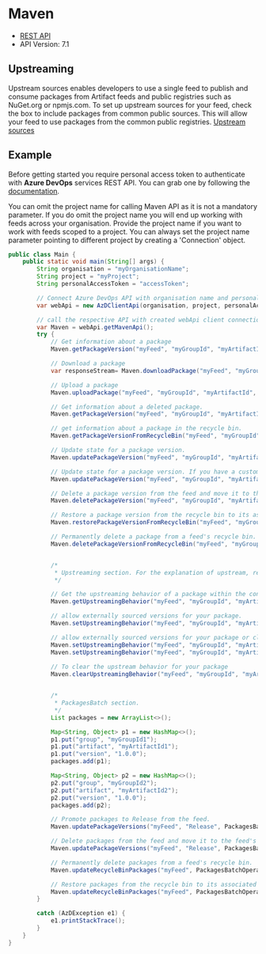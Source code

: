 # Maven

- [REST API](https://docs.microsoft.com/en-us/rest/api/azure/devops/artifactspackagetypes/maven?view=azure-devops-rest-7.1)
- API Version: 7.1


## Upstreaming

Upstream sources enables developers to use a single feed to publish and consume packages from Artifact feeds and public registries such as NuGet.org or npmjs.com. To set up upstream sources for your feed, check the box to include packages from common public sources. This will allow your feed to use packages from the common public registries. [Upstream sources](https://docs.microsoft.com/en-us/azure/devops/artifacts/concepts/upstream-sources?view=azure-devops)

## Example

Before getting started you require personal access token to authenticate with **Azure DevOps** services REST API.
You can grab one by following the [documentation](https://docs.microsoft.com/en-us/azure/devops/organizations/accounts/use-personal-access-tokens-to-authenticate?WT.mc_id=docs-github-dbrown&view=azure-devops&tabs=preview-page).

You can omit the project name for calling Maven API as it is not a mandatory parameter.
If you do omit the project name you will end up working with feeds across your organisation.
Provide the project name if you want to work with feeds scoped to a project. You can always set the
project name parameter pointing to different project by creating a 'Connection' object.

```java
public class Main {
    public static void main(String[] args) {
        String organisation = "myOrganisationName";
        String project = "myProject";
        String personalAccessToken = "accessToken";

        // Connect Azure DevOps API with organisation name and personal access token.
        var webApi = new AzDClientApi(organisation, project, personalAccessToken);

        // call the respective API with created webApi client connection object;
        var Maven = webApi.getMavenApi();
        try {
            // Get information about a package
            Maven.getPackageVersion("myFeed", "myGroupId", "myArtifactId", "1.0.0");

            // Download a package
            var responseStream= Maven.downloadPackage("myFeed", "myGroupId", "myArtifactId", "1.0.0");

            // Upload a package
            Maven.uploadPackage("myFeed", "myGroupId", "myArtifactId", "1.0.0", "myArtifact.jar");

            // Get information about a deleted package.
            Maven.getPackageVersion("myFeed", "myGroupId", "myArtifactId", "1.0.0", true);

            // get information about a package in the recycle bin.
            Maven.getPackageVersionFromRecycleBin("myFeed", "myGroupId", "myArtifactId", "1.0.0");

            // Update state for a package version.
            Maven.updatePackageVersion("myFeed", "myGroupId", "myArtifactId", "1.0.0", MavenPackagePromote.RELEASE);

            // Update state for a package version. If you have a custom View,
            Maven.updatePackageVersion("myFeed", "myGroupId", "myArtifactId", "1.0.0", "CustomView");

            // Delete a package version from the feed and move it to the feed's recycle bin.
            Maven.deletePackageVersion("myFeed", "myGroupId", "myArtifactId", "1.0.0");

            // Restore a package version from the recycle bin to its associated feed.
            Maven.restorePackageVersionFromRecycleBin("myFeed", "myGroupId", "myArtifactId", "1.0.0");

            // Permanently delete a package from a feed's recycle bin.
            Maven.deletePackageVersionFromRecycleBin("myFeed", "myGroupId", "myArtifactId", "1.0.0")


            /*
             * Upstreaming section. For the explanation of upstream, refer to "Upstreaming" above.
             */

            // Get the upstreaming behavior of a package within the context of a feed.
            Maven.getUpstreamingBehavior("myFeed", "myGroupId", "myArtifactId");

            // allow externally sourced versions for your package.
            Maven.setUpstreamingBehavior("myFeed", "myGroupId", "myArtifactId");

            // allow externally sourced versions for your package or clear the upstreaming behavior.
            Maven.setUpstreamingBehavior("myFeed", "myGroupId", "myArtifactId", "AllowExternalVersions"); // allow externally sourced versions.
            Maven.setUpstreamingBehavior("myFeed", "myGroupId", "myArtifactId", "auto"); // to clear the upstreaming.
             
            // To clear the upstream behavior for your package
            Maven.clearUpstreamingBehavior("myFeed", "myGroupId", "myArtifactId");


            /*
             * PackagesBatch section.
             */
            List packages = new ArrayList<>();

            Map<String, Object> p1 = new HashMap<>();
            p1.put("group", "myGroupId1");
            p1.put("artifact", "myArtifactId1");
            p1.put("version", "1.0.0");
            packages.add(p1);

            Map<String, Object> p2 = new HashMap<>();
            p2.put("group", "myGroupId2");
            p2.put("artifact", "myArtifactId2");
            p2.put("version", "1.0.0");
            packages.add(p2);

            // Promote packages to Release from the feed.
            Maven.updatePackageVersions("myFeed", "Release", PackagesBatchOperation.PROMOTE, packages)

            // Delete packages from the feed and move it to the feed's recycle bin. (ViewId will be ignored))
            Maven.updatePackageVersions("myFeed", "Release", PackagesBatchOperation.DELETE, packages)

            // Permanently delete packages from a feed's recycle bin.
            Maven.updateRecycleBinPackages("myFeed", PackagesBatchOperation.PERMANENTDELETE, packages)

            // Restore packages from the recycle bin to its associated feed.
            Maven.updateRecycleBinPackages("myFeed", PackagesBatchOperation.RESTORETOFEED, packages)
        }

        catch (AzDException e1) {
            e1.printStackTrace();
        }
    }
}

```
